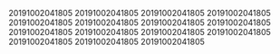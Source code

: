 20191002041805
20191002041805
20191002041805
20191002041805
20191002041805
20191002041805
20191002041805
20191002041805
20191002041805
20191002041805
20191002041805
20191002041805
20191002041805
20191002041805
20191002041805
